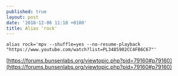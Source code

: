 ```yaml
---
published: true
layout: post
date: '2018-12-06 11:18 +0100'
title: Alias 'rock'
---
```

    alias rock='mpv --shuffle=yes --no-resume-playback "https://www.youtube.com/watch?list=PL3485902CC4FB6C67"'
    
[https://forums.bunsenlabs.org/viewtopic.php?pid=79160#p79160](https://forums.bunsenlabs.org/viewtopic.php?pid=79160#p79160)